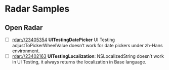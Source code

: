 # Radar Samples

## Open Radar
- [ ] [rdar://23405354](http://openradar.appspot.com/23405354) **UITestingDatePicker** UI Testing adjustToPickerWheelValue doesn’t work for date pickers under zh-Hans environment.
- [ ] [rdar://23402163](http://openradar.appspot.com/23402163) **UITestingLocalization**: NSLocalizedString doesn’t work in UI Testing, it always returns the localization in Base language.
